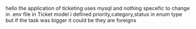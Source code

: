 hello the  application of ticketing  uses  mysql  and  nothing  specefic to change  in .env  file  in Ticket  model i defined  priority,category,status   in enum type  but  if the  task  was  bigger  it  could  be they are  foreigns  
